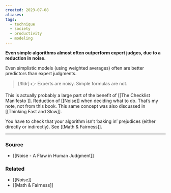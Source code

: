```yaml
---
created: 2023-07-08
aliases: 
tags:
  - technique
  - society
  - productivity
  - modeling
---
```

**Even simple algorithms almost often outperform expert judges, due to a reduction in noise.**

Even simplistic models (using weighted averages) often are better predictors than expert judgments. 

> [!tldr] 👉 Experts are noisy. Simple formulas are not.

This is actually probably a large part of the benefit of [[The Checklist Manifesto ]]. Reduction of [[Noise]] when deciding what to do. That’s my note, not from this book. This same concept was also discussed in [[Thinking Fast and Slow]]. 

You have to check that your algorithm isn’t ‘baking in’ prejudices (either directly or indirectly). See [[Math & Fairness]].

****
### Source
- [[Noise - A Flaw in Human Judgment]]

### Related
- [[Noise]] 
- [[Math & Fairness]]